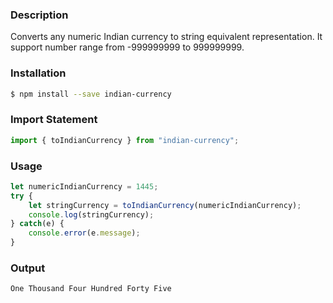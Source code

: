 ### Description
Converts any numeric Indian currency to string equivalent representation. It support number range from -999999999 to 999999999.

### Installation
```sh
$ npm install --save indian-currency
```

### Import Statement
```js
import { toIndianCurrency } from "indian-currency";
```

### Usage
```js
let numericIndianCurrency = 1445;
try {
    let stringCurrency = toIndianCurrency(numericIndianCurrency);
    console.log(stringCurrency);    
} catch(e) {
    console.error(e.message);
}
```

### Output
```
One Thousand Four Hundred Forty Five
```
